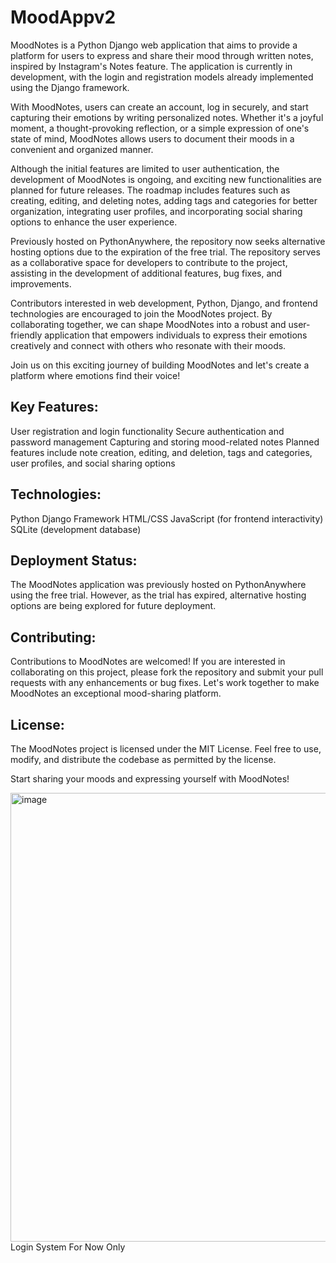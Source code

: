 # MoodAppv2

MoodNotes is a Python Django web application that aims to provide a platform for users to express and share their mood through written notes, inspired by Instagram's Notes feature. The application is currently in development, with the login and registration models already implemented using the Django framework.

With MoodNotes, users can create an account, log in securely, and start capturing their emotions by writing personalized notes. Whether it's a joyful moment, a thought-provoking reflection, or a simple expression of one's state of mind, MoodNotes allows users to document their moods in a convenient and organized manner.

Although the initial features are limited to user authentication, the development of MoodNotes is ongoing, and exciting new functionalities are planned for future releases. The roadmap includes features such as creating, editing, and deleting notes, adding tags and categories for better organization, integrating user profiles, and incorporating social sharing options to enhance the user experience.

Previously hosted on PythonAnywhere, the repository now seeks alternative hosting options due to the expiration of the free trial. The repository serves as a collaborative space for developers to contribute to the project, assisting in the development of additional features, bug fixes, and improvements.

Contributors interested in web development, Python, Django, and frontend technologies are encouraged to join the MoodNotes project. By collaborating together, we can shape MoodNotes into a robust and user-friendly application that empowers individuals to express their emotions creatively and connect with others who resonate with their moods.

Join us on this exciting journey of building MoodNotes and let's create a platform where emotions find their voice!

## Key Features:

User registration and login functionality
Secure authentication and password management
Capturing and storing mood-related notes
Planned features include note creation, editing, and deletion, tags and categories, user profiles, and social sharing options
## Technologies:

Python Django Framework
HTML/CSS
JavaScript (for frontend interactivity)
SQLite (development database)
## Deployment Status:
The MoodNotes application was previously hosted on PythonAnywhere using the free trial. However, as the trial has expired, alternative hosting options are being explored for future deployment.

## Contributing:
Contributions to MoodNotes are welcomed! If you are interested in collaborating on this project, please fork the repository and submit your pull requests with any enhancements or bug fixes. Let's work together to make MoodNotes an exceptional mood-sharing platform.

## License:
The MoodNotes project is licensed under the MIT License. Feel free to use, modify, and distribute the codebase as permitted by the license.

Start sharing your moods and expressing yourself with MoodNotes!


<img width="718" alt="image" src="https://user-images.githubusercontent.com/37796611/215271186-48cf24bd-a841-4505-a8a4-351623102b00.png">
Login System For Now Only
